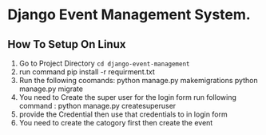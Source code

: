 # Django Event Management System.

## How To Setup On Linux
1. Go to Project Directory `cd django-event-management`
2. run command pip install -r requirment.txt
3. Run the following coomands: python manage.py makemigrations
                               python manage.py migrate
4. You need to Create the super user for the login form run following command : python manage.py createsuperuser
5. provide the Credential then use that credentials to in login form 
6. You need to create the catogory first then create the event


